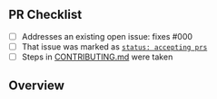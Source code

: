 <!-- 👋 Hi, thanks for sending a PR to eslint-plugin-expect-type! 🧩
Please fill out all fields below and make sure each item is true and [x] checked.
Otherwise we may not be able to review your PR. -->

## PR Checklist

- [ ] Addresses an existing open issue: fixes #000
- [ ] That issue was marked as [`status: accepting prs`](https://github.com/JoshuaKGoldberg/eslint-plugin-expect-type/issues?q=is%3Aopen+is%3Aissue+label%3A%22status%3A+accepting+prs%22)
- [ ] Steps in [CONTRIBUTING.md](https://github.com/JoshuaKGoldberg/eslint-plugin-expect-type/blob/main/.github/CONTRIBUTING.md) were taken

## Overview

<!-- Description of what is changed and how the code change does that. -->
